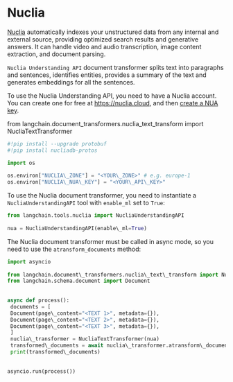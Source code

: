 # Nuclia

[Nuclia](https://nuclia.com) automatically indexes your unstructured data from any internal and external source, providing optimized search results and generative answers. It can handle video and audio transcription, image content extraction, and document parsing.

`Nuclia Understanding API` document transformer splits text into paragraphs and sentences, identifies entities, provides a summary of the text and generates embeddings for all the sentences.

To use the Nuclia Understanding API, you need to have a Nuclia account. You can create one for free at <https://nuclia.cloud>, and then [create a NUA key](https://docs.nuclia.dev/docs/docs/using/understanding/intro).

from langchain.document_transformers.nuclia_text_transform import NucliaTextTransformer

```python
#!pip install --upgrade protobuf  
#!pip install nucliadb-protos  

```

```python
import os  
  
os.environ["NUCLIA\_ZONE"] = "<YOUR\_ZONE>" # e.g. europe-1  
os.environ["NUCLIA\_NUA\_KEY"] = "<YOUR\_API\_KEY>"  

```

To use the Nuclia document transformer, you need to instantiate a `NucliaUnderstandingAPI` tool with `enable_ml` set to `True`:

```python
from langchain.tools.nuclia import NucliaUnderstandingAPI  
  
nua = NucliaUnderstandingAPI(enable\_ml=True)  

```

The Nuclia document transformer must be called in async mode, so you need to use the `atransform_documents` method:

```python
import asyncio  
  
from langchain.document\_transformers.nuclia\_text\_transform import NucliaTextTransformer  
from langchain.schema.document import Document  
  
  
async def process():  
 documents = [  
 Document(page\_content="<TEXT 1>", metadata={}),  
 Document(page\_content="<TEXT 2>", metadata={}),  
 Document(page\_content="<TEXT 3>", metadata={}),  
 ]  
 nuclia\_transformer = NucliaTextTransformer(nua)  
 transformed\_documents = await nuclia\_transformer.atransform\_documents(documents)  
 print(transformed\_documents)  
  
  
asyncio.run(process())  

```
